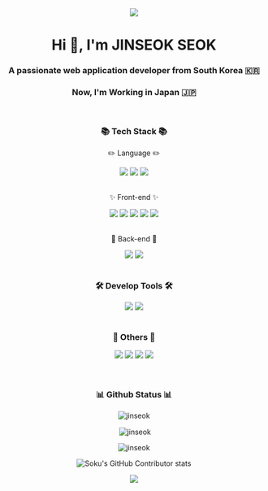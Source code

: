 <div align=center>
	<img src="https://capsule-render.vercel.app/api?type=waving&color=auto&height=200&section=header&text=Soku%20Github&fontSize=90" />	
</div>

<h1 align="center">Hi 👋, I'm JINSEOK SEOK</h1>
<h3 align="center">A passionate web application developer from South Korea 🇰🇷</h3>
<h3 align="center">Now, I'm Working in Japan 🇯🇵</h3>

<br>

<div align=center>
	<h3>📚 Tech Stack 📚</h3>
</div>
<div align="center">
	<div>
		<p>✏️ Language ✏️</p>
		<img src="https://img.shields.io/badge/html5-%23E34F26.svg?style=for-the-badge&logo=html5&logoColor=white" />
		<img src="https://img.shields.io/badge/css3-%231572B6.svg?style=for-the-badge&logo=css3&logoColor=white" />
		<img src="https://img.shields.io/badge/javascript-%23323330.svg?style=for-the-badge&logo=javascript&logoColor=%23F7DF1E" />
	</div>
		<br>
	<div>
		<p>✨ Front-end ✨</p>
		<img src="https://img.shields.io/badge/typescript-%23007ACC.svg?style=for-the-badge&logo=typescript&logoColor=white" />
		<img src="https://img.shields.io/badge/react-%2320232a.svg?style=for-the-badge&logo=react&logoColor=%2361DAFB" />
		<img src="https://img.shields.io/badge/bootstrap-%238511FA.svg?style=for-the-badge&logo=bootstrap&logoColor=white" />
		<img src="https://img.shields.io/badge/Next-black?style=for-the-badge&logo=next.js&logoColor=white" />
		<img src="https://img.shields.io/badge/tailwindcss-%2338B2AC.svg?style=for-the-badge&logo=tailwind-css&logoColor=white" />
	</div>
	<br>
	<div>
		<p>📱 Back-end 📱</p>
		<img src="https://img.shields.io/badge/laravel-%23FF2D20.svg?style=for-the-badge&logo=laravel&logoColor=white"> 
		<img src="https://img.shields.io/badge/mysql-4479A1.svg?style=for-the-badge&logo=mysql&logoColor=white" />
	</div>
	<br>
</div>
<div align=center>
	<h3>🛠 Develop Tools 🛠</h3>
</div>
<div align=center>
	<img src="https://img.shields.io/badge/Visual%20Studio%20Code-0078d7.svg?style=for-the-badge&logo=visual-studio-code&logoColor=white" />
	<img src="https://img.shields.io/badge/Postman-FF6C37?style=for-the-badge&logo=postman&logoColor=white" />
</div>
<br>
<div align=center>
	<h3>🏢 Others 🏢</h3>
</div>
<div align=center>
	<img src="https://img.shields.io/badge/-jest-%23C21325?style=for-the-badge&logo=jest&logoColor=white" />
	<img src="https://img.shields.io/badge/Linux-FCC624?style=for-the-badge&logo=linux&logoColor=black" />
	<img src="https://img.shields.io/badge/github-%23121011.svg?style=for-the-badge&logo=github&logoColor=white" />
	<img src="https://img.shields.io/badge/jira-%230A0FFF.svg?style=for-the-badge&logo=jira&logoColor=white" />
</div>
<br>
<br>
<div align=center>
	<h3>📊 Github Status 📊</h3>
</div>

<div align=center>
  <img src="https://github-readme-stats.vercel.app/api/top-langs?username=Soku-JINSEOK&show_icons=true&locale=en&layout=compact" alt="jinseok" />
  <p>&nbsp;<img align="center" src="https://github-readme-stats.vercel.app/api?username=Soku-JINSEOK&show_icons=true&locale=en" alt="jinseok" /></p>
  <p><img align="center" src="https://github-readme-streak-stats.herokuapp.com/?user=Soku-JINSEOK&" alt="jinseok" /></p>

  ![Soku's GitHub Contributor stats](https://github-contributor-stats.vercel.app/api?username=Soku-JINSEOK)

  ![](./profile-3d-contrib/profile-season-animate.svg)
</div>


